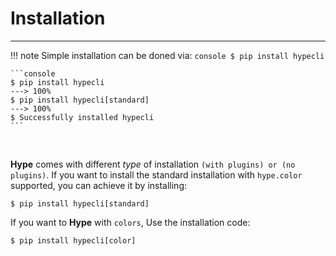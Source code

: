 
# Installation
---

!!! note
    Simple installation can be doned via:
    ```console
    $ pip install hypecli
    ```


<div class="termy">

    ```console
    $ pip install hypecli
    ---> 100%
    $ pip install hypecli[standard]
    ---> 100%
    $ Successfully installed hypecli
    ```

</div>
<br>

**Hype** comes with different *type* of installation `(with plugins) or (no plugins)`.
If you want to install the standard installation with `hype.color` supported, you can achieve it
by installing:


```console
$ pip install hypecli[standard]
```


If you want to **Hype** with `colors`, Use the installation code:

```console
$ pip install hypecli[color]
```
 